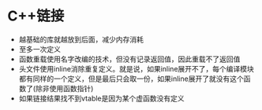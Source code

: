 # C++链接
- 越基础的库就越放到后面，减少内存消耗
- 至多一次定义
- 函数重载使用名字改编的技术，但没有记录返回值，因此重载不了返回值
- 头文件使用inline消除重复定义。就是说，如果inline展开不了，每个编译模块都有同样的一个定义，但是最后只会取一份，如果inline展开了就没有这个函数了(除非使用函数指针)
- 如果链接结果找不到vtable是因为某个虚函数没有定义




